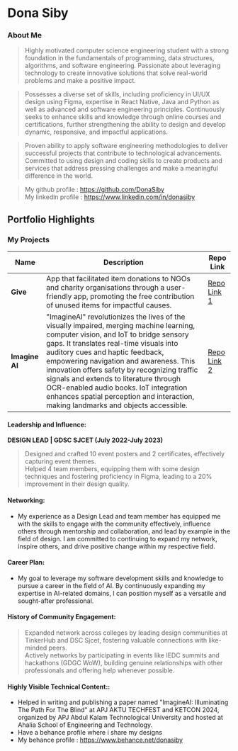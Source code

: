# Dona Siby

### About Me

> Highly motivated computer science engineering student with a strong foundation in the fundamentals of programming, data structures, algorithms, and software engineering. Passionate about leveraging technology to create innovative solutions that solve real-world problems and make a positive impact.

> Possesses a diverse set of skills, including proficiency in UI/UX design using Figma, expertise in React Native, Java and Python as well as advanced and software engineering principles. Continuously seeks to enhance skills and knowledge through online courses and certifications, further strengthening the ability to design and develop dynamic, responsive, and impactful applications.

> Proven ability to apply software engineering methodologies to deliver successful projects that contribute to technological advancements. Committed to using design and coding skills to create products and services that address pressing challenges and make a meaningful difference in the world.

>My github profile : https://github.com/DonaSiby
<br>My linkedln profile : https://www.linkedin.com/in/donasiby


## Portfolio Highlights

### My Projects

| Name                | Description                                                              | Repo Link                                                      |
|---------------------|---------------------------------------------------------------------------|----------------------------------------------------------------|
| **Give**  | App that facilitated item donations to NGOs and charity organisations through a user-friendly app, promoting the free contribution of unused items for impactful causes.                                         | [Repo Link 1](https://github.com/DonaSiby/Mini-Project---Give-App)             |
| **Imagine AI**  | "ImagineAI" revolutionizes the lives of the visually impaired, merging machine learning, computer vision, and IoT to bridge sensory gaps. It translates real-time visuals into auditory cues and haptic feedback, empowering navigation and awareness. This innovation offers safety by recognizing traffic signals and extends to literature through OCR-enabled audio books. IoT integration enhances spatial perception and interaction, making landmarks and objects accessible.                                                  | [Repo Link 2](https://github.com/DonaSiby/ImagineAI)             |

#### Leadership and Influence:

**DESIGN LEAD | GDSC SJCET (July 2022-July 2023)**
>Designed and crafted 10 event posters and 2 certificates, effectively capturing event themes.
<br>Helped 4 team members, equipping them with some design techniques and fostering proficiency in Figma, leading to a 20% improvement in their design quality.

#### Networking:

- My experience as a Design Lead and team member has equipped me with the skills to engage with the community effectively, influence others through mentorship and collaboration, and lead by example in the field of design. I am committed to continuing to expand my network, inspire others, and drive positive change within my respective field.

#### Career Plan:

- My goal to leverage my software development skills and knowledge to pursue a career in the field of AI. By continuously expanding my expertise in AI-related domains, I can position myself as a versatile and sought-after professional.

  
#### History of Community Engagement:

>Expanded network across colleges by leading design communities at TinkerHub and DSC Sjcet, fostering valuable connections with like-minded peers.
<br>Actively networks by participating in events like IEDC summits and hackathons (GDGC WoW), building genuine relationships with other professionals and offering help whenever possible.


#### Highly Visible Technical Content::

- Helped in writing and publishing a paper named "ImagineAI: Illuminating The Path For The Blind" at APJ AKTU TECHFEST and KETCON 2024, organized by APJ Abdul Kalam Technological University and hosted at Ahalia School of Engineering and Technology.
- Have a behance profile where i share my designs
- My behance profile : https://www.behance.net/donasiby




